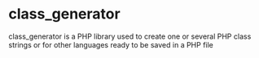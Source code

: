 # class_generator
class_generator is a PHP library used to create one or several PHP class strings or for other languages ready to be saved in a PHP file
